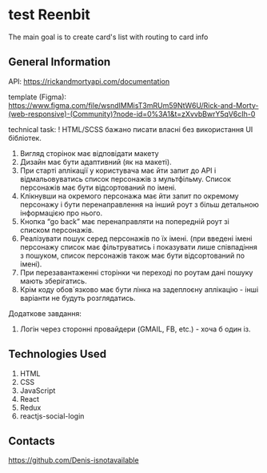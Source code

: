 # test Reenbit

The main goal is to create card's list with routing to card info

## General Information

API: https://rickandmortyapi.com/documentation

template (Figma):
https://www.figma.com/file/wsndIMMisT3mRUm59NtW6U/Rick-and-Morty-(web-responsive)-(Community)?node-id=0%3A1&t=zXvvbBwrY5qV6cIh-0

technical task: ! HTML/SCSS бажано писати власні без використання UI бібліотек.

1. Вигляд сторінок має відповідати макету
2. Дизайн має бути адаптивний (як на макеті).
3. При старті аплікації у користувача має йти запит до API і відмальовуватись
   список персонажів з мультфільму. Список персонажів має бути відсортований по
   імені.
4. Клікнувши на окремого персонажа має йти запит по окремому персонажу і бути
   перенаправлення на інший роут з більш детальною інформацією про нього.
5. Кнопка “go back” має перенаправляти на попередній роут зі списком персонажів.
6. Реалізувати пошук серед персонажів по їх імені. (при введені імені персонажу
   список має фільтруватись і показувати лише співпадіння з пошуком, список
   персонажів також має бути відсортований по імені).
7. При перезавантаженні сторінки чи переході по роутам дані пошуку мають
   зберігатись.
8. Крім коду обов`язково має бути лінка на задеплоєну аплікацію - інші варіанти
   не будуть розглядатись.

Додаткове завдання:

1. Логін через сторонні провайдери (GMAIL, FB, etc.) - хоча б один із.

## Technologies Used

1. HTML
2. CSS
3. JavaScript
4. React
5. Redux
6. reactjs-social-login

## Contacts

https://github.com/Denis-isnotavailable
